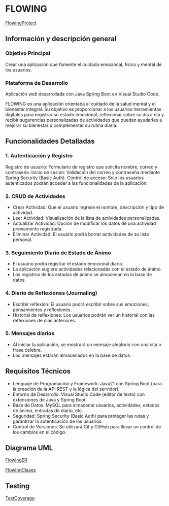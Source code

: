 # FLOWING

[FlowingProject](https://github.com/NaudelynLucena/Flowing_Project/blob/dev/Flowing_img.png)

## Información y descripción general

### Objetivo Principal

Crear una aplicación que fomente el cuidado emocional, físico y mental de los usuarios.

### Plataforma de Desarrollo

Aplicación web desarrollada con Java Spring Boot en Visual Studio Code.

FLOWING es una aplicación orientada al cuidado de la salud mental y el bienestar integral. Su objetivo es proporcionar a los usuarios herramientas digitales para registrar su estado emocional, reflexionar sobre su día a día y recibir sugerencias personalizadas de actividades que puedan ayudarles a mejorar su bienestar o complementar su rutina diaria.

## Funcionalidades Detalladas

### 1. Autenticación y Registro

Registro de usuario: Formulario de registro que solicita nombre, correo y contraseña.
Inicio de sesión: Validación del correo y contraseña mediante Spring Security (Basic Auth).
Control de acceso: Solo los usuarios autenticados podrán acceder a las funcionalidades de la aplicación.

### 2. CRUD de Actividades

* Crear Actividad: Que el usuario ingrese el nombre, descripción y tipo de actividad.
* Leer Actividad: Visualización de la lista de actividades personalizadas.
* Actualizar Actividad: Opción de modificar los datos de una actividad previamente registrada.
* Eliminar Actividad: El usuario podrá borrar actividades de su lista personal.

### 3. Seguimiento Diario de Estado de Ánimo

* El usuario podrá registrar el estado emocional diario.
* La aplicación sugiere actividades relacionadas con el estado de ánimo.
* Los registros de los estados de ánimo se almacenan en la base de datos.

### 4. Diario de Reflexiones (Journaling)

* Escribir reflexión: El usuario podrá escribir sobre sus emociones, pensamientos y reflexiones.
* Historial de reflexiones: Los usuarios podrán ver un historial con las reflexiones de días anteriores.

### 5. Mensajes diarios

* Al iniciar la aplicación, se mostrará un mensaje aleatorio con una cita o frase celebre.
* Los mensajes estarán almacenados en la base de datos.

## Requisitos Técnicos

* Lenguaje de Programación y Framework:
Java21 con Spring Boot (para la creación de la API REST y la lógica del servidor).
* Entorno de Desarrollo:
Visual Studio Code (editor de texto) con extensiones de Java y Spring Boot.
* Base de Datos:
MySQL para almacenar usuarios, actividades, estados de ánimo, entradas de diario, etc.
* Seguridad:
Spring Security (Basic Auth) para proteger las rutas y garantizar la autenticación de los usuarios.
* Control de Versiones:
Se utilizará Git y GitHub para llevar un control de los cambios en el código.

## Diagrama UML

[FlowingER](https://github.com/NaudelynLucena/Flowing_Project/blob/dev/FlowingER.png)

[FlowingClases](https://github.com/NaudelynLucena/Flowing_Project/blob/dev/FlowingUML.png)

## Testing

[TestCoverage](https://github.com/NaudelynLucena/Flowing_Project/blob/dev/TestCoverage_Flowing.png)